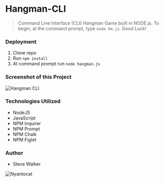 # Hangman-CLI

>Command Line Interface (CLI) Hangman Game built in NODE.js. To begin, at the command prompt, type `node hm.js`. Good Luck!

### Deployment

1. Clone repo
2. Run `npm install`
3. At command prompt run `node hangman.js`

### Screenshot of this Project

![Hangman CLI](https://raw.github.com/captnwalker/hangman-cli/master/screenshot/screenshot.gif "Hangman CLI")

### Technologies Utilized

* NodeJS
* JavaScript
* NPM Inquirer
* NPM Prompt
* NPM Chalk
* NPM Figlet

### Author

* Steve Walker

![Nyantocat](https://octodex.github.com/images/nyantocat.gif)
